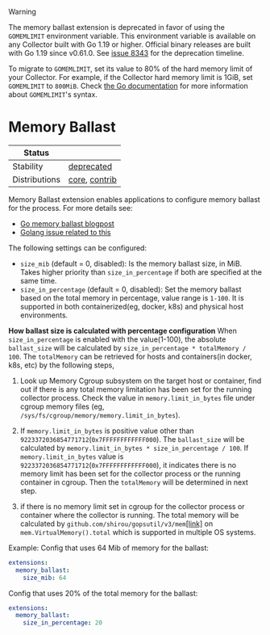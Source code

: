 > [!WARNING]
> The memory ballast extension is deprecated in favor of using the `GOMEMLIMIT` environment variable.
> This environment variable is available on any Collector built with Go 1.19 or higher. Official binary releases are built with Go 1.19 since v0.61.0. See [issue 8343](https://github.com/open-telemetry/opentelemetry-collector/issues/8343) for the deprecation timeline.
> 
> To migrate to  `GOMEMLIMIT`, set its value to 80% of the hard memory limit of your Collector. 
> For example, if the Collector hard memory limit is 1GiB, set `GOMEMLIMIT` to `800MiB`.
> Check [the Go documentation](https://pkg.go.dev/runtime#hdr-Environment_Variables) for more information about `GOMEMLIMIT`'s syntax.

# Memory Ballast

| Status                   |                   |
| ------------------------ | ----------------- |
| Stability                | [deprecated]      |
| Distributions            | [core], [contrib] |

Memory Ballast extension enables applications to configure memory ballast for the process. For more details see:
- [Go memory ballast blogpost](https://web.archive.org/web/20210929130001/https://blog.twitch.tv/en/2019/04/10/go-memory-ballast-how-i-learnt-to-stop-worrying-and-love-the-heap-26c2462549a2/)
- [Golang issue related to this](https://github.com/golang/go/issues/23044)

The following settings can be configured:

- `size_mib` (default = 0, disabled): Is the memory ballast size, in MiB. 
  Takes higher priority than `size_in_percentage` if both are specified at the same time.
- `size_in_percentage` (default = 0, disabled): Set the memory ballast based on the 
  total memory in percentage, value range is `1-100`. 
  It is supported in both containerized(eg, docker, k8s) and physical host environments.
  
**How ballast size is calculated with percentage configuration**
When `size_in_percentage` is enabled with the value(1-100), the absolute `ballast_size` will be calculated by
`size_in_percentage * totalMemory / 100`. The `totalMemory` can be retrieved for hosts and containers(in docker, k8s, etc) by the following steps,
1. Look up Memory Cgroup subsystem on the target host or container, find out if there is any total memory limitation has been set for the running collector process.
   Check the value in `memory.limit_in_bytes` file under cgroup memory files (eg, `/sys/fs/cgroup/memory/memory.limit_in_bytes`).

2. If `memory.limit_in_bytes` is positive value other than `9223372036854771712`(`0x7FFFFFFFFFFFF000`). The `ballast_size`
   will be calculated by `memory.limit_in_bytes * size_in_percentage / 100`.
   If `memory.limit_in_bytes` value is `9223372036854771712`(`0x7FFFFFFFFFFFF000`), it indicates there is no memory limit has
   been set for the collector process or the running container in cgroup. Then the `totalMemory` will be determined in next step.
   
3. if there is no memory limit set in cgroup for the collector process or container where the collector is running. The total memory will be
   calculated by `github.com/shirou/gopsutil/v3/mem`[[link]](https://github.com/shirou/gopsutil/) on `mem.VirtualMemory().total` which is supported in multiple OS systems.


Example:
Config that uses 64 Mib of memory for the ballast:
```yaml
extensions:
  memory_ballast:
    size_mib: 64
```

Config that uses 20% of the total memory for the ballast:
```yaml
extensions:
  memory_ballast:
    size_in_percentage: 20
```

[deprecated]: https://github.com/open-telemetry/opentelemetry-collector-contrib#deprecated
[contrib]: https://github.com/open-telemetry/opentelemetry-collector-releases/tree/main/distributions/otelcol-contrib
[core]: https://github.com/open-telemetry/opentelemetry-collector-releases/tree/main/distributions/otelcol

